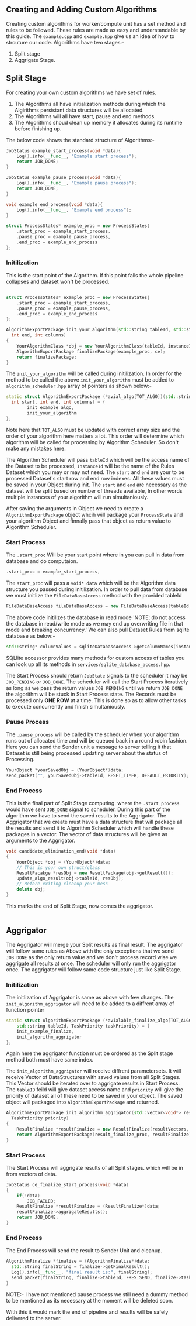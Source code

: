 ## Creating and Adding Custom Algorithms

Creating custom algorithms for worker/compute unit has a set method and rules to be followed. These rules are made as easy and understandable by this guide.
The `example.cpp` and `example.hpp` give us an idea of how to strcuture our code.
Algorithms have two stages:-
1. Split stage
2. Aggrigate Stage.


## Split Stage
For creating your own custom algorithms we have set of rules.
1. The Algorithms all have initialization methods during which the Algirithms persistant data structures will be allocated.
2. The Algorithms will all have start, pause and end methods.
3. The Algorithms shoud clean up memory it allocates during its runtime before finishing up.

The below code shows the standard structure of Algorithms:-

```cpp
JobStatus example_start_process(void *data){
    Log().info(__func__, "Example start process");
    return JOB_DONE;
}

JobStatus example_pause_process(void *data){
    Log().info(__func__, "Example pause process");
    return JOB_DONE;
}

void example_end_process(void *data){
    Log().info(__func__, "Example end process");
}

struct ProcessStates* example_proc = new ProcessStates{
    .start_proc = example_start_process,
    .pause_proc = example_pause_process,
    .end_proc = example_end_process
};
```

### Initilization
This is the start point of the Algorithm. If this point fails the whole pipeline collapses and dataset won't be processed.

```cpp

struct ProcessStates* example_proc = new ProcessStates{
    .start_proc = example_start_process,
    .pause_proc = example_pause_process,
    .end_proc = example_end_process
};

AlgorithmExportPackage init_your_algorithm(std::string tableId, std::string instanceId, int start, 
  int end, int columns)
{
    YourAlgorithmClass *obj = new YourAlgorithmClass(tableId, instanceId, start, end, columns);
    AlgorithmExportPackage finalizePackage(example_proc, ce);
    return finalizePackage;
}
```

The `init_your_algorithm` will be called during initilization.
In order for the method to be called the above `init_your_algorithm` must be added to `algorithm_scheduler.hpp` array of pointers as shown below:- 
```cpp
static struct AlgorithmExportPackage (*avial_algo[TOT_ALGO])(std::string tableId, std::string instanceId, 
  int start, int end, int columns) = {
        init_example_algo,
        init_your_algorithm
};
```
Note here that `TOT_ALGO` must be updated with correct array size and the order of your algorithm here matters a lot. This order will determine which algorithm will be
called for processing by Algorithm Scheduler. So don't make any mistakes here.

The Algorithm Scheduler will pass `tableId` which will be the access name of the Dataset to be processed, `InstanceId` will be the name of the Rules Dataset which you 
may or may not need. The `start` and `end` are your to be processed Dataset's start row and end row indexes. All these values must be saved in your Object during init.
The `start` and `end` are necessary as the dataset will be split based on number of threads available, In other words multiple instances of your algorithm will run
simultaniously.

After saving the arguments in Object we need to create a `AlgorithmExportPackage` object whcih will package your `ProcessState` and your algorithm Object and finnally
pass that object as return value to Algorithm Scheduler.

### Start Process
The `.start_proc` Will be your start point where in you can pull in data from database and do computaion.
```cpp
.start_proc = example_start_process,
```
The `start_proc` will pass a `void* data` which will be the Algorithm data structure you passed during initilization.
In order to pull data from database we must initlize the `FileDataBaseAccess` method with the provided tableId
```cpp
FileDataBaseAccess fileDataBaseAccess = new FileDataBaseAccess(tableId, READ_FILE);
```
The above code initilizes the database in read mode 'NOTE: do not access the database in read/write mode as we may end up overwriting file in that mode and breaking 
concurrency.'
We can also pull Dataset Rules from sqlite database as below:-
```cpp
std::string* columnValues = sqliteDatabaseAccess->getColumnNames(instanceId, columnCount);
```
SQLlite accessor provides many methods for custom access of tables you can look up all its methods in `services/sqlite_database_access.hpp`.

The Start Process should return `JobState` signals to the scheduler it may be `JOB_PENDING` or `JOB_DONE`. The scheduler will call the Start Process iteratively as 
long as we pass the return values `JOB_PENDING` until we return `JOB_DONE` the algorithm will be stuck in Start Process state.
The Records must be processed only **ONE ROW** at a time. This is done so as to allow other tasks to execute concurrently and finish simultaniously.

### Pause Process
The `.pause_process` will be called by the scheduler when your algorithm runs out of allocated time and will be queued back in a round robin fashion. Here you can send
the Sender unit a message to server telling it that Dataset is still being processed updating server about the status of Processing.
```cpp
YourObject *yourSavedObj = (YourObject*)data;
send_packet("", yourSavedObj->tableId, RESET_TIMER, DEFAULT_PRIORITY);
```

### End Process
This is the final part of Split Stage computing. where the `.start_process` would have sent `JOB_DONE` signal to scheduler. During this part of the algorithm we have
to send the saved results to the Aggrigator. The Aggrigator that we create must have a data structure that will package all the results and send it to Algorithm
Scheduler which will handle these packages in a vector. The vector of data structures will be given as arguments to the Aggrigator.

```cpp
void candidate_elimination_end(void *data)
{
    YourObject *obj = (YourObject*)data;
    // This is your own struct/class
    ResultPacakge *resObj = new ResultPackage(obj->getResult());
    update_algo_result(obj->tableId, resObj);
    // Before exiting cleanup your mess
    delete obj;
}
```

This marks the end of Split Stage, now comes the aggrigator.
<br></br>
## Aggrigator
The Aggrigator will merge your Split results as final result. The aggrigator will follow same rules as Above with the only exceptions that we send `JOB_DONE` as
the only return value and we don't process record wise we aggrigate all results at once. The scheduler will only run the aggrigator once.
The aggrigator will follow same code structure just like Split Stage.

### Initilization
The initlization of Aggrigator is same as above with few changes. The `init_algorithm_aggrigator` will need to be added to a diffrent array of function pointer
```cpp
static struct AlgorithmExportPackage (*avialable_finalize_algo[TOT_ALGO])(std::vector<void *> resultVectors, 
    std::string tableId, TaskPriority taskPriority) = {
    init_example_finalize,
    init_algorithm_aggrigator
};
```
Again here the aggrigator function must be ordered as the Split stage method both must have same index.

The `init_algorithm_aggrigator` will receive diffrent parametersets.
It will receive Vector of DataStructures with saved values from all Split Stages. This Vector should be iterated over to aggrigate results in Start Process. The
`tableID` feild will give dataset access name and `priority` will give the priority of dataset all of these need to be saved in your object.
The saved object will packaged into `AlgorithmExportPackage` and returned.

```cpp
AlgorithmExportPackage init_algorithm_aggrigator(std::vector<void*> resultVectors, std::string tableId, 
  TaskPriority priority)
{
    ResultFinalize *resultFinalize = new ResultFinalize(resultVectors, tableId, priority);
    return AlgorithmExportPackage(result_finalize_proc, resultFinalize);
}
```

### Start Process
The Start Process will aggrigate results of all Split stages. which will be in from vectors of data.
```cpp
JobStatus ce_finalize_start_process(void *data)
{
    if(!data)
        JOB_FAILED;
    ResultFinalize *resultFinalize = (ResultFinalize*)data;
    resultFinalize->aggrigateResults();
    return JOB_DONE;
}
```

### End Process
The End Process will send the result to Sender Unit and cleanup.
```cpp
AlgorithmFinalize *finalize = (AlgorithmFinalize*)data;
  std::string finalString = finalize->getFinalResult();
  Log().info(__func__, "final result is:", finalString);
  send_packet(finalString, finalize->tableId, FRES_SEND, finalize->taskPriority);
}
```

NOTE:- I have not mentioned pause process we still need a dummy method to be mentioned as its necessary at the moment will be deleted soon.

With this it would mark the end of pipeline and results will be safely delivered to the server.
